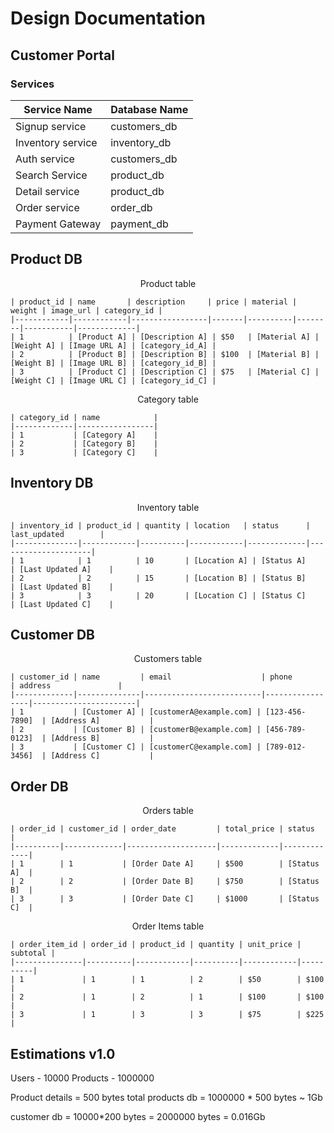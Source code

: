 # Design Documentation

## Customer Portal

### Services

| Service Name          | Database Name        |
|-----------------------|----------------------|
| Signup service        | customers_db         |
| Inventory service     | inventory_db         |
| Auth service          | customers_db         |
| Search Service        | product_db           |
| Detail service        | product_db           |
| Order service         | order_db             |
| Payment Gateway       | payment_db           |


## Product DB

<center> Product table </center>
    
    | product_id | name       | description     | price | material | weight | image_url | category_id |
    |------------|------------|-----------------|-------|----------|--------|-----------|-------------|
    | 1          | [Product A] | [Description A] | $50   | [Material A] | [Weight A] | [Image URL A] | [category_id_A] |
    | 2          | [Product B] | [Description B] | $100  | [Material B] | [Weight B] | [Image URL B] | [category_id_B] |
    | 3          | [Product C] | [Description C] | $75   | [Material C] | [Weight C] | [Image URL C] | [category_id_C] |

<center> Category table </center>

    | category_id | name            |
    |-------------|-----------------|
    | 1           | [Category A]    |
    | 2           | [Category B]    |
    | 3           | [Category C]    |

## Inventory DB

<center> Inventory table </center>

    | inventory_id | product_id | quantity | location   | status      | last_updated        |
    |--------------|------------|----------|------------|-------------|---------------------|
    | 1            | 1          | 10       | [Location A] | [Status A]    | [Last Updated A]    |
    | 2            | 2          | 15       | [Location B] | [Status B]    | [Last Updated B]    |
    | 3            | 3          | 20       | [Location C] | [Status C]    | [Last Updated C]    |

## Customer DB

<center> Customers table </center>

    | customer_id | name         | email                    | phone           | address               |
    |-------------|--------------|--------------------------|-----------------|-----------------------|
    | 1           | [Customer A] | [customerA@example.com] | [123-456-7890]  | [Address A]           |
    | 2           | [Customer B] | [customerB@example.com] | [456-789-0123]  | [Address B]           |
    | 3           | [Customer C] | [customerC@example.com] | [789-012-3456]  | [Address C]           |


## Order DB

<center>Orders table</center>

    | order_id | customer_id | order_date         | total_price | status      |
    |----------|-------------|--------------------|-------------|-------------|
    | 1        | 1           | [Order Date A]     | $500        | [Status A]  |
    | 2        | 2           | [Order Date B]     | $750        | [Status B]  |
    | 3        | 3           | [Order Date C]     | $1000       | [Status C]  |

    
<center>Order Items table</center>

    | order_item_id | order_id | product_id | quantity | unit_price | subtotal |
    |---------------|----------|------------|----------|------------|----------|
    | 1             | 1        | 1          | 2        | $50        | $100     |
    | 2             | 1        | 2          | 1        | $100       | $100     |
    | 3             | 1        | 3          | 3        | $75        | $225     |




## Estimations v1.0

Users - 10000
Products - 1000000

Product details = 500 bytes 
total products db = 1000000 * 500 bytes ~ 1Gb

customer db = 10000*200 bytes = 2000000 bytes = 0.016Gb